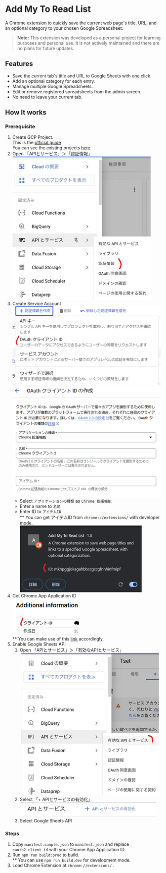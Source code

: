 # Add My To Read List

A Chrome extension to quickly save the current web page's title, URL, and an optional category to your chosen Google Spreadsheet.

> **Note:** This extension was developed as a personal project for learning purposes and personal use. It is not actively maintained and there are no plans for future updates.

## Features

- Save the current tab's title and URL to Google Sheets with one click.
- Add an optional category for each entry.
- Manage multiple Google Spreadsheets.
- Edit or remove registered spreadsheets from the admin screen.
- No need to leave your current tab.

## How It works  

### Prerequisite   
1. Create GCP Project.  
    This is the [official guide](https://cloud.google.com/resource-manager/docs/creating-managing-projects?hl=ja)  
    You can see the existing projects [here](https://console.cloud.google.com/welcome?hl=ja&project=kurakuda-verify-household-acct)
2. Open 「APIとサービス」＞「認証情報」  
    ![画像](./doc/pic/GCP_認証情報.png)  
3. Create Service Account  
    ![画像](./doc/pic/GCP_クライアントID作成.png)  
    ![画像](./doc/pic/GCP_クライアントID作成詳細.png)  
    - Select `アプリケーションの種類` as `Chrome 拡張機能`  
    - Enter a name to `名前`  
    - Enter ID to `アイテムID`  
    ** You can get アイテムID from `chrome://extensions/` with developer mode.  
    ![画像](./doc/pic/アイテムID.png) 
4. Get Chrome App Application ID  
    ![画像](./doc/pic/GCP_AppID.png)   
    ** You can make use of this [link](https://developer.chrome.com/docs/extensions/how-to/integrate/oauth?hl=ja#upload_to_dashboard) accordingly.  
5. Enable Google Sheets API  
    1. Open 「APIとサービス」＞「有効なAPIとサービス」  
        ![画像](./doc/pic/GCP_GoogleAPI有効化.png)  
    2. Select 「+ APIとサービスの有効化」  
        ![画像](./doc/pic/GCP_GoogleAPI有効化選択.png)  
    3. Select Google Sheets API  

### Steps
1. Copy `manifest.sample.json` to `manifest.json` and replace `oauth2.client_id` with your Chrome App Application ID.  
2. Run `npm run build:prod` to build.  
    ** You can use `npm run build:dev` for development mode.  
3. Load Chrome Extension at `chrome://extensions/` .  
